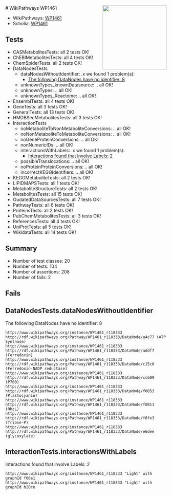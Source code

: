 <img style="float: right; width: 200px" src="https://upload.wikimedia.org/wikipedia/commons/thumb/8/83/Wplogo_with_text_500.png/640px-Wplogo_with_text_500.png" />
# WikiPathways WP1461

* WikiPathways: [WP1461](https://new.wikipathways.org/pathways/WP1461)
* Scholia: [WP1461](https://scholia.toolforge.org/wikipathways/WP1461)
## Tests
* CASMetabolitesTests: all 2 tests OK!
* ChEBIMetabolitesTests: all 4 tests OK!
* ChemSpiderTests: all 2 tests OK!
* DataNodesTests
    * dataNodesWithoutIdentifier: .x we found 1 problem(s):
        * [The following DataNodes have no identifier: 8](#d2d32fa7)
    * unknownTypes_knownDatasource: .. all OK!
    * unknownTypes: .. all OK!
    * unknownTypes_Reactome: .. all OK!
* EnsemblTests: all 4 tests OK!
* GeneTests: all 3 tests OK!
* GeneralTests: all 13 tests OK!
* HMDBSecMetabolitesTests: all 3 tests OK!
* InteractionTests
    * noMetaboliteToNonMetaboliteConversions: .. all OK!
    * noNonMetaboliteToMetaboliteConversions: .. all OK!
    * noGeneProteinConversions: .. all OK!
    * nonNumericIDs: .. all OK!
    * interactionsWithLabels: .x we found 1 problem(s):
        * [Interactions found that involve Labels: 2](#630d2679)
    * possibleTranslocations: .. all OK!
    * noProteinProteinConversions: .. all OK!
    * incorrectKEGGIdentifiers: .. all OK!
* KEGGMetaboliteTests: all 2 tests OK!
* LIPIDMAPSTests: all 1 tests OK!
* MetaboliteStructureTests: all 2 tests OK!
* MetabolitesTests: all 15 tests OK!
* OudatedDataSourcesTests: all 7 tests OK!
* PathwayTests: all 6 tests OK!
* ProteinsTests: all 2 tests OK!
* PubChemMetabolitesTests: all 3 tests OK!
* ReferencesTests: all 4 tests OK!
* UniProtTests: all 5 tests OK!
* WikidataTests: all 14 tests OK!


## Summary

* Number of test classes: 20
* Number of tests: 104
* Number of assertions: 208
* Number of fails: 2

## Fails

<a name="d2d32fa7" />

## DataNodesTests.dataNodesWithoutIdentifier

The following DataNodes have no identifier: 8
```
http://www.wikipathways.org/instance/WP1461_r118333 http://rdf.wikipathways.org/Pathway/WP1461_r118333/DataNode/a4c77 (ATP Synthase)
http://www.wikipathways.org/instance/WP1461_r118333 http://rdf.wikipathways.org/Pathway/WP1461_r118333/DataNode/addf7 (Ferredoxin)
http://www.wikipathways.org/instance/WP1461_r118333 http://rdf.wikipathways.org/Pathway/WP1461_r118333/DataNode/c15c0 (Ferredoxin-NADP reductase)
http://www.wikipathways.org/instance/WP1461_r118333 http://rdf.wikipathways.org/Pathway/WP1461_r118333/DataNode/cc609 (P700)
http://www.wikipathways.org/instance/WP1461_r118333 http://rdf.wikipathways.org/Pathway/WP1461_r118333/DataNode/f0853 (Plastocyanin)
http://www.wikipathways.org/instance/WP1461_r118333 http://rdf.wikipathways.org/Pathway/WP1461_r118333/DataNode/f0811 (RbcL)
http://www.wikipathways.org/instance/WP1461_r118333 http://rdf.wikipathways.org/Pathway/WP1461_r118333/DataNode/f6fe3 (Triose-P)
http://www.wikipathways.org/instance/WP1461_r118333 http://rdf.wikipathways.org/Pathway/WP1461_r118333/DataNode/e6dee (glycoxylate)
```

<a name="630d2679" />

## InteractionTests.interactionsWithLabels

Interactions found that involve Labels: 2
```
http://www.wikipathways.org/instance/WP1461_r118333 "Light" with graphId f00e1
http://www.wikipathways.org/instance/WP1461_r118333 "Light" with graphId b20ce
```

